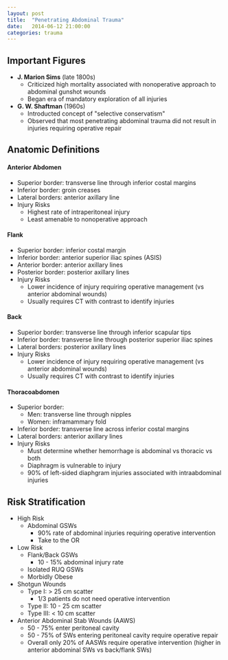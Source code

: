```yaml
---
layout: post
title:  "Penetrating Abdominal Trauma"
date:   2014-06-12 21:00:00
categories: trauma
---
```


## Important Figures
* **J. Marion Sims** (late 1800s)
  * Criticized high mortality associated with nonoperative approach to abdominal gunshot wounds
  * Began era of mandatory exploration of all injuries
* **G. W. Shaftman** (1960s)
  * Introducted concept of \"selective conservatism\"
  * Observed that most penetrating abdominal trauma did not result in injuries requiring operative repair
  
  
## Anatomic Definitions

#### Anterior Abdomen
* Superior border: transverse line through inferior costal margins
* Inferior border: groin creases
* Lateral borders: anterior axillary line
* Injury Risks
  * Highest rate of intraperitoneal injury
  * Least amenable to nonoperative approach

#### Flank
* Superior border: inferior costal margin
* Inferior border: anterior superior iliac spines (ASIS)
* Anterior border: anterior axillary lines
* Posterior border: posterior axillary lines
* Injury Risks
  * Lower incidence of injury requiring operative management (vs anterior abdominal wounds)
  * Usually requires CT with contrast to identify injuries

#### Back
* Superior border: transverse line through inferior scapular tips
* Inferior border: transverse line through posterior superior iliac spines
* Lateral borders: posterior axillary lines
* Injury Risks
  * Lower incidence of injury requiring operative management (vs anterior abdominal wounds)
  * Usually requires CT with contrast to identify injuries

#### Thoracoabdomen
* Superior border:
  * Men: transverse line through nipples
  * Women: inframammary fold
* Inferior border: transverse line across inferior costal margins
* Lateral borders: anterior axillary lines
* Injury Risks
  * Must determine whether hemorrhage is abdominal vs thoracic vs both
  * Diaphragm is vulnerable to injury
  * 90% of left-sided diaphgram injuries associated with intraabdominal injuries


## Risk Stratification
* High Risk
  * Abdominal GSWs
    * 90% rate of abdominal injuries requiring operative intervention
    * Take to the OR
* Low Risk
  * Flank/Back GSWs
    * 10 - 15% abdominal injury rate
  * Isolated RUQ GSWs
  * Morbidly Obese
* Shotgun Wounds
  * Type I: > 25 cm scatter
    * 1/3 patients do not need operative intervention
  * Type II: 10 - 25 cm scatter
  * Type III: < 10 cm scatter
* Anterior Abdominal Stab Wounds (AAWS)
  * 50 - 75% enter peritoneal cavity
  * 50 - 75% of SWs entering peritoneal cavity require operative repair
  * Overall only 20% of AASWs require operative intervention (higher in anterior abdominal SWs vs back/flank SWs)